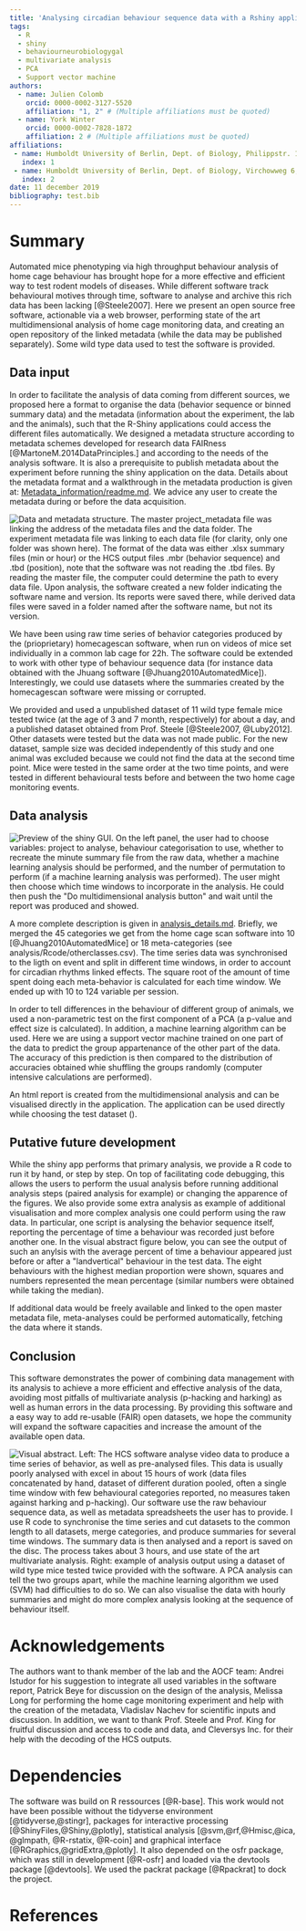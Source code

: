 ```yaml
---
title: 'Analysing circadian behaviour sequence data with a Rshiny application'
tags:
  - R
  - shiny
  - behaviourneurobiologygal
  - multivariate analysis
  - PCA
  - Support vector machine
authors:
  - name: Julien Colomb
    orcid: 0000-0002-3127-5520
    affiliation: "1, 2" # (Multiple affiliations must be quoted)
  - name: York Winter
    orcid: 0000-0002-7828-1872
    affiliation: 2 # (Multiple affiliations must be quoted)
affiliations:
 - name: Humboldt University of Berlin, Dept. of Biology, Philippstr. 13, 10099 Berlin, Germany
   index: 1
 - name: Humboldt University of Berlin, Dept. of Biology, Virchowweg 6, Berlin, 10117 Germany
   index: 2
date: 11 december 2019
bibliography: test.bib
---
```


# Summary

Automated mice phenotyping via high throughput behaviour analysis of home cage behaviour has brought hope for a more effective and efficient way to test rodent models of diseases. While different software track behavioural motives through time, software to analyse and archive this rich data has been lacking [@Steele2007].
Here we present an open source free software, actionable via a web browser, performing state of the art multidimensional analysis of home cage monitoring data, and creating an open repository of the linked metadata (while the data may be published separately). Some wild type data used to test the software is provided.

## Data input



In order to facilitate the analysis of data coming from different sources, we proposed here a format to organise the data (behavior sequence or binned summary data) and the metadata (information about the experiment, the lab and the animals), such that the R-Shiny applications could access the different files automatically. We  designed a metadata structure according to metadata schemes developed for research data FAIRness [@MartoneM.2014DataPrinciples.] and according to the needs of the analysis software. It is also a prerequisite to publish metadata about the experiment before running the shiny application on the data. Details about the metadata format and a walkthrough in the metadata production is given at: [Metadata_information/readme.md](Metadata_information/readme.md). We advice any user to create the metadata during or before the data acquisition.

![Data and metadata structure. The master project_metadata file was linking the address of the metadata files and the data folder. The experiment metadata file was linking to each data file (for clarity, only one folder was shown here). The format of the data was either .xlsx summary files (min or hour) or the HCS output files .mbr (behavior sequence) and .tbd (position), note that the software was not reading the .tbd files. By reading the master file, the computer could determine the path to every data file. Upon analysis, the software created a new folder indicating the software name and version. Its reports were saved there, while derived data files were saved in a folder named after the software name, but not its version.](paperfigure/tree-1.png)

We have been using raw time series of behavior categories produced by the (prioprietary) homecagescan software, when run on videos of mice set individually in a common lab cage for 22h. The software could be extended to work with other type of behaviour sequence data (for instance data obtained with the Jhuang software [@Jhuang2010AutomatedMice]). Interestingly, we could use datasets where the summaries created by the homecagescan software were missing or corrupted.
 
We provided and used a unpublished dataset of 11 wild type female mice tested twice (at the age of 3 and 7 month, respectively) for about a day, and a published dataset obtained from Prof. Steele [@Steele2007, @Luby2012]. Other datasets were tested but the data was not made public. For the new dataset, sample size was decided independently of this study and one animal was excluded because we could not find the data at the second time point. Mice were tested in the same order at the two time points, and were tested in different behavioural tests before and between the two home cage monitoring events.

## Data analysis

![Preview of the shiny GUI. On the left panel, the user had to choose variables: project to analyse, behaviour categorisation to use, whether to recreate the minute summary file from the raw data, whether a machine learning analysis should be performed, and the number of permutation to perform (if a machine learning analysis was performed). The user might then choose which time windows to incorporate in the analysis. He could then push the "Do multidimensional analysis button" and wait until the report was produced and showed.](paperfigure/shinyview.png)

A more complete description is given in [analysis_details.md](analysis_details.md). Briefly, we merged the 45 categories we get from the home cage scan software into 10 [@Jhuang2010AutomatedMice] or 18 meta-categories (see analysis/Rcode/otherclasses.csv). The time series data was synchronised to the ligth on event and split in different time windows, in order to account for circadian rhythms linked effects. The square root of the amount of time spent doing each meta-behavior is calculated for each time window. We ended up with 10 to 124 variable per session.

In order to tell differences in the behaviour of different group of animals, we used a non-parametric test on the first component of a PCA (a p-value and effect size is calculated). In addition, a machine learning algorithm can be used. Here we are using a support vector machine trained on one part of the data to predict the group appartenance of the other part of the data. The accuracy of this prediction is then compared to the distribution of accuracies obtained whie shuffling the groups randomly (computer intensive calculations are performed). 



An html report is created from the multidimensional analysis and can be visualised directly in the application. The application can be used directly while choosing the test dataset ().

## Putative future development

While the shiny app performs that primary analysis, we provide a R code to run it by hand, or step by step. On top of facilitating code debugging, this allows the users to perform the usual analysis before running additional analysis steps (paired analysis for example) or changing the apparence of the figures. We also provide some extra analysis as example of additional visualisation and more complex analysis one could perform using the raw data. In particular, one script is analysing the behavior sequence itself, reporting the percentage of time a behaviour was recorded just before another one. In the visual abstract figure below, you can see the output of such an anylsis with the average percent of time a behaviour appeared just before or after a "landvertical" behaviour in the test data. The eight behaviours with the highest median proportion were shown, squares and numbers represented the mean percentage (similar numbers were obtained while taking the median).

If additional data would be freely available and linked to the open master metadata file, meta-analyses could be performed automatically, fetching the data where it stands. 

## Conclusion

This software demonstrates the power of combining data management with its analysis to achieve a more efficient and effective analysis of the data, avoiding most pitfalls of multivariate analysis (p-hacking and harking) as well as human errors in the data processing. By providing this software and a easy way to add re-usable (FAIR) open datasets, we hope the community will expand the software capacities and increase the amount of the available open data.


![Visual abstract. Left: The HCS software analyse video data to produce a time series of behavior, as well as pre-analysed files. This data is usually poorly analysed with excel in about 15 hours of work (data files concatenated by hand, dataset of different duration pooled, often a single time window with few behavioural categories reported, no measures taken against harking and p-hacking). Our software use the raw behaviour sequence data, as well as metadata spreadsheets the user has to provide. I use R code to synchronise the time series and cut datasets to the common length to all datasets, merge categories, and produce summaries for several time windows. The summary data is then analysed and a report is saved on the disc. The process takes about 3 hours, and use state of the art multivariate analysis.
Right: example of analysis output using a dataset of wild type mice tested twice provided with the software. A PCA analysis can tell the two groups apart, while the machine learning algorithm we used (SVM) had difficulties to do so. We can also visualise the data with hourly summaries and might do more complex analysis looking at the sequence of behaviour itself.](paperfigure/vis_abstract.png)






# Acknowledgements

The authors want to thank member of the lab and the AOCF team: Andrei Istudor for his suggestion to integrate all used variables in the software report, Patrick Beye for discussion on the design of the analysis, Melissa Long for performing the home cage monitoring experiment and help with the creation of the metadata, Vladislav Nachev for scientific inputs and discussion. In addition, we want to thank Prof. Steele and Prof. King for fruitful discussion and access to code and data, and Cleversys Inc. for their help with the decoding of the HCS outputs.




# Dependencies

The software was build on R ressources [@R-base]. This work would not have been possible without the  tidyverse environment [@tidyverse,@stingr],  packages for interactive processing [@ShinyFiles,@Shiny,@plotly], statistical analysis [@svm,@rf,@Hmisc,@ica, @glmpath, @R-rstatix, @R-coin] and graphical interface [@RGraphics,@gridExtra,@plotly]. It also depended on the osfr package, which was still in development [@R-osfr] and loaded via the devtools package [@devtools]. We used the packrat package [@Rpackrat]  to dock the project.

# References